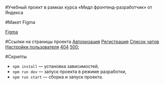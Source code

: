 #Учебный проект в рамках курса «Мидл фронтенд-разработчик» от Яндекса

#Макет Figma

[Figma](https://www.figma.com/file/mj4EFQes96TLGcHUyYhFAf/Chat_praktikum?type=design&node-id=0%3A1&mode=design&t=kw0XCTCOmIxWL0xM-1)

#Ссылки на страницы проекта
[Авторизация](https://deploy--eclectic-biscotti-6a8dae.netlify.app/#Login)
[Регистрация](https://deploy--eclectic-biscotti-6a8dae.netlify.app/#Register)
[Список чатов](https://deploy--eclectic-biscotti-6a8dae.netlify.app/#Feed)
[Настройки пользователя](https://deploy--eclectic-biscotti-6a8dae.netlify.app/#Profile)
[404](https://deploy--eclectic-biscotti-6a8dae.netlify.app/#NotFound)
[500](https://deploy--eclectic-biscotti-6a8dae.netlify.app/#Error);

#Скрипты

-   `npm install` — установка зависимостей,
-   `npm run dev` — запуск проекта в режиме разработки,
-   `npm run start` — сборка и запуск проекта.
